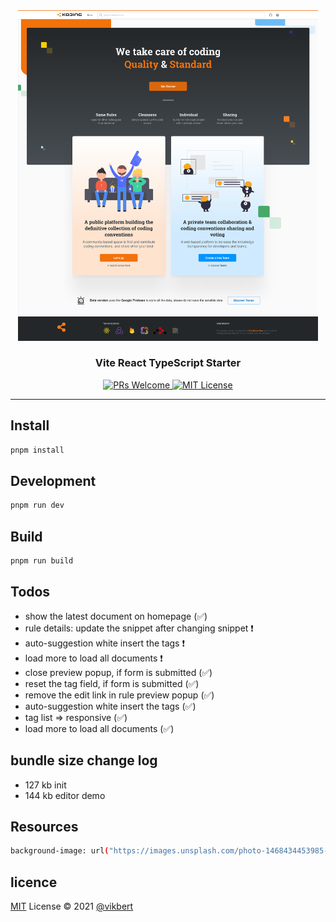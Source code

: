 <div align="center">
  <img src="docs/logo.png" width="480px" alt="Koding" />
  <h3>Vite React TypeScript Starter</h3>


  <p>
    <a href="#">
      <img src="https://img.shields.io/badge/PRs-Welcome-brightgreen.svg?style=flat-square" alt="PRs Welcome">
    </a>
    <a href="#">
      <img src="https://img.shields.io/badge/License-MIT-brightgreen.svg?style=flat-square" alt="MIT License">
    </a>
  </p>
</div>

---

## Install

```bash
pnpm install 
```

## Development

```bash
pnpm run dev 
```

## Build

```bash
pnpm run build 
```

## Todos
- show the latest document on homepage (✅)
- rule details: update the snippet after changing snippet ❗️ 
- auto-suggestion white insert the tags ❗️
- load more to load all documents ❗️
- close preview popup, if form is submitted (✅)
- reset the tag field, if form is submitted (✅)
- remove the edit link in rule preview popup (✅)
- auto-suggestion white insert the tags (✅)
- tag list => responsive (✅)
- load more to load all documents (✅)

## bundle size change log

- 127 kb init
- 144 kb editor demo

## Resources

```bash
background-image: url("https://images.unsplash.com/photo-1468434453985-b1ca3b555f00?ixid=MnwxMjA3fDB8MHxwaG90by1wYWdlfHx8fGVufDB8fHx8&ixlib=rb-1.2.1&auto=format&fit=crop&w=2250&q=80");

```

## licence

[MIT](./LICENSE) License © 2021 [@vikbert](https://vikbert.github.io/)
